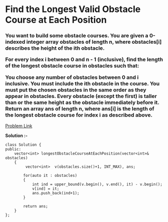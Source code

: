 # Find the Longest Valid Obstacle Course at Each Position

<h3>
You want to build some obstacle courses. You are given a 0-indexed integer array obstacles of length n, where obstacles[i] describes the height of the ith obstacle.

For every index i between 0 and n - 1 (inclusive), find the length of the longest obstacle course in obstacles such that:

You choose any number of obstacles between 0 and i inclusive.
You must include the ith obstacle in the course.
You must put the chosen obstacles in the same order as they appear in obstacles.
Every obstacle (except the first) is taller than or the same height as the obstacle immediately before it.
Return an array ans of length n, where ans[i] is the length of the longest obstacle course for index i as described above.
</h3> 

[Problem Link](https://leetcode.com/problems/find-the-longest-valid-obstacle-course-at-each-position/description/)

**Solution :-**

```
class Solution {
public:
    vector<int> longestObstacleCourseAtEachPosition(vector<int>& obstacles) 
    {
         vector<int>  v(obstacles.size()+1, INT_MAX), ans;

        for(auto it : obstacles)  
        {
            int ind = upper_bound(v.begin(), v.end(), it) - v.begin();
            v[ind] = it;
            ans.push_back(ind+1);
        }

        return ans; 
    }
};
```

